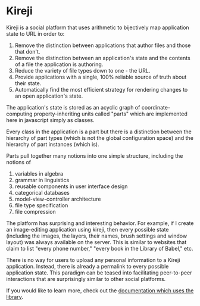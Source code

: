 <!--- © 2013 - 2024 Eric Augustinowicz and Kristina Soriano. All Rights Reserved. --->
# Kireji
Kireji is a social platform that uses arithmetic to bijectively map application state to URL in order to:

1. Remove the distinction between applications that author files and those that don't.
1. Remove the distinction between an application's state and the contents of a file the application is authoring.
1. Reduce the variety of file types down to one - the URL.
1. Provide applications with a single, 100% reliable source of truth about their state.
1. Automatically find the most efficient strategy for rendering changes to an open application's state.

The application's state is stored as an acyclic graph of coordinate-computing property-inheriting units called "parts" which are implemented here in javascript simply as classes.

Every class in the application is a part but there is a distinction between the hierarchy of part types (which is not the global configuration space) and the hierarchy of part instances (which is).

Parts pull together many notions into one simple structure, including the notions of
1. variables in algebra
1. grammar in linguistics
1. reusable components in user interface design
1. categorical databases
1. model-view-controller architecture
1. file type specification
1. file compression

The platform has surprising and interesting behavior. For example, if I create an image-editing application using kireji, then every possible state (including the images, the layers, their names, brush settings and window layout) was always available on the server. This is similar to websites that claim to list "every phone number," "every book in the Library of Babel," etc.

There is no way for users to upload any personal information to a Kireji application. Instead, there is already a permalink to every possible application state. This paradigm can be teased into facilitating peer-to-peer interactions that are surprisingly similar to other social platforms.

If you would like to learn more, check out the [documentation which uses the library](https://ejaugust.github.io/).